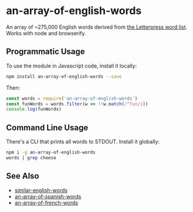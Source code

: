 # an-array-of-english-words

An array of ~275,000 English words derived from [the Letterpress word
list](https://github.com/atebits/Words). Works with node and browserify.

## Programmatic Usage

To use the module in Javascript code, install it locally:

```sh
npm install an-array-of-english-words --save
```

Then:

```js
const words = require('an-array-of-english-words')
const funWords = words.filter(w => !!w.match(/^fun/i))
console.log(funWords)
```

## Command Line Usage

There's a CLI that prints all words to STDOUT. Install it globally:

```sh
npm i -g an-array-of-english-words
words | grep cheese
```

## See Also

- [similar-english-words](http://ghub.io/similar-english-words)
- [an-array-of-spanish-words](https://github.com/zeke/an-array-of-spanish-words)
- [an-array-of-french-words](https://github.com/zeke/an-array-of-french-words)